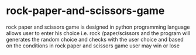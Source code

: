 # rock-paper-and-scissors-game
rock paper and scissors game is designed in python programming language allows user to enter his choice i.e. rock /paper/scissors and the program will generates the random choice and checks with the user choice and based on the conditions in rock paper and scissors game user may win or lose  
